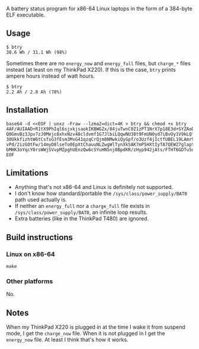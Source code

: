 A battery status program for x86-64 Linux laptops in the form of a 384-byte ELF
executable.

## Usage

    $ btry
    30.6 Wh / 31.1 Wh (98%)

Sometimes there are no `energy_now` and `energy_full` files, but `charge_*` files instead
(at least on my ThinkPad X220).  If this is the case, `btry` prints ampere hours instead
of watt hours.

    $ btry
    2.2 Ah / 2.8 Ah (78%)

## Installation

```
base64 -d <<EOF | unxz -Fraw --lzma2=dict=4K > btry && chmod +x btry
4AF/AUIAAD+R1tX9PhIql6sjxkjsaokIKBWGZx/84juTwnC0Z1zPT1NrX7p18E3d+SYZAoDxhoI6EZaJVYtZPl3R
Q0GmvBz3Jpv7zJ0Mejc8xhxNzv48cldvmf1G7JlbiLQqwNU38t9FmUN0yd7iBvOy1V9kLQfYAQnRBknAjvvoYTTG
30UkkfizhtW6tCsfsG3fEsm3MvG41qzqCrQjm8NMwkiQyGpf/o3Uzf4jIctfUBEL19LAmr9t0cVJTrUCVYy0GW9c
vPd/2izGOtFw/14myD8lseTo0EpXtChauuNLZwgWlTynXkSAK7mP5HXtIyTA7QEWZ7glaptCYfF5ZE38eR+BYZ4B
bMHK3oYqcY0rsWWjSVvpMZpghUEnzQw6cSYuHN5nj0BpdKR/zHyp942jAts/FTHT6GDTu5o15fn8PQP76YOG9UQA
EOF
```

## Limitations

*   Anything that's not x86-64 and Linux is definitely not supported.
*   I don't know how standard/portable the `/sys/class/power_supply/BAT0` path used
    actually is.
*   If neither an `energy_full` nor a `charge_full` file exists in
    `/sys/class/power_supply/BAT0`, an infinite loop results.
*   Extra batteries (like in the ThinkPad T480) are ignored.

## Build instructions

### Linux on x86-64

    make

### Other platforms

No.

## Notes

When my ThinkPad X220 is plugged in at the time I wake it from suspend mode, I get the
`charge_now` file.  When it is not plugged in I get the `energy_now` file.  At least I
think that's how it works.
